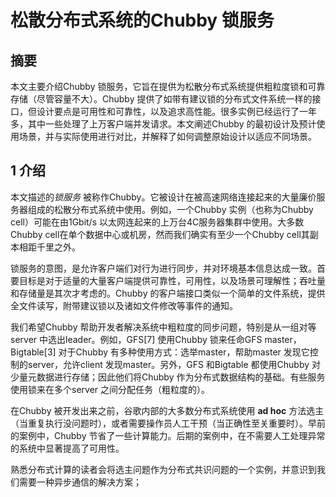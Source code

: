 # 松散分布式系统的Chubby 锁服务

## 摘要

本文主要介绍Chubby 锁服务，它旨在提供为松散分布式系统提供粗粒度锁和可靠存储（尽管容量不大）。Chubby 提供了如带有建议锁的分布式文件系统一样的接口，但设计要点是可用性和可靠性，以及追求高性能。很多实例已经运行了一年多，其中一些处理了上万客户端并发请求。本文阐述Chubby 的最初设计及预计使用场景，并与实际使用进行对比，并解释了如何调整原始设计以适应不同场景。

## 1 介绍

本文描述的*锁服务* 被称作Chubby。它被设计在被高速网络连接起来的大量廉价服务器组成的松散分布式系统中使用。例如，一个Chubby 实例（也称为Chubby cell）可能在由1Gbit/s 以太网连起来的上万台4C服务器集群中使用。大多数Chubby cell在单个数据中心或机房，然而我们确实有至少一个Chubby cell其副本相距千里之外。

锁服务的意图，是允许客户端们对行为进行同步，并对环境基本信息达成一致。首要目标是对于适量的大量客户端提供可靠性，可用性，以及场景可理解性；吞吐量和存储量是其次才考虑的。Chubby 的客户端接口类似一个简单的文件系统，提供全文件读写，附带建议锁以及诸如文件修改等事件的通知。

我们希望Chubby 帮助开发者解决系统中粗粒度的同步问题，特别是从一组对等server 中选出leader。例如，GFS[7] 使用Chubby 锁来任命GFS master，Bigtable[3] 对于Chubby 有多种使用方式：选举master，帮助master 发现它控制的server，允许client 发现master。另外，GFS 和Bigtable 都使用Chubby 对少量元数据进行存储；因此他们将Chubby 作为分布式数据结构的基础。有些服务使用锁来在多个server 之间分配任务（粗粒度的）。
 
在Chubby 被开发出来之前，谷歌内部的大多数分布式系统使用 **ad hoc** 方法选主（当重复执行没问题时），或者需要操作员人工干预（当正确性至关重要时）。早前的案例中，Chubby 节省了一些计算能力。后期的案例中，在不需要人工处理异常的系统中显著提高了可用性。

熟悉分布式计算的读者会将选主问题作为分布式共识问题的一个实例，并意识到我们需要一种异步通信的解决方案；
